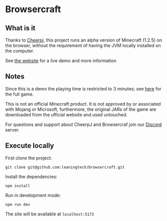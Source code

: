 # Browsercraft

## What is it

Thanks to [Cheerpj](https://cheerpj.com), this project runs an alpha version of Minecraft (1.2.5) on the browser, without the requirement of having the JVM locally installed on the computer.

See [the website](https://browsercraft.cheerpj.com) for a live demo and more information

## Notes
Since this is a demo the playing time is restricted to 3 minutes; see [here](https://www.minecraft.net) for the full game.

This is not an official Minecraft product. It is not approved by or associated with Mojang or Microsoft, furthermore, the original JARs of the game are downloaded from the ufficial website and used untouched.

For questions and support about CheerpJ and Browsercraf join our [Discord](https://discord.gg/7xXW6NAdHT) server.


## Execute locally

First clone the project:

```
git clone git@github.com:leaningtech/browsercraft.git
```

Install the dependencies:

```
npm install
```

Run in development mode:

```
npm run dev
```

The site will be available at `localhost:5173`
